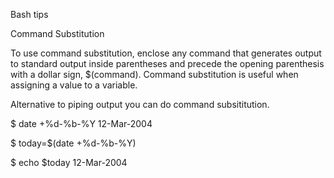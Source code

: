 Bash tips




Command Substitution

To use command substitution, enclose any command that generates output to standard output inside parentheses and precede the opening parenthesis with a dollar sign, $(command). Command substitution is useful when assigning a value to a variable. 

Alternative to piping output you can do command subsititution.


$ date +%d-%b-%Y
12-Mar-2004

$ today=$(date +%d-%b-%Y)

$ echo $today
12-Mar-2004